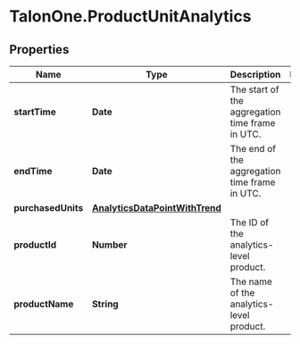 # TalonOne.ProductUnitAnalytics

## Properties

Name | Type | Description | Notes
------------ | ------------- | ------------- | -------------
**startTime** | **Date** | The start of the aggregation time frame in UTC. | 
**endTime** | **Date** | The end of the aggregation time frame in UTC. | 
**purchasedUnits** | [**AnalyticsDataPointWithTrend**](AnalyticsDataPointWithTrend.md) |  | 
**productId** | **Number** | The ID of the analytics-level product. | 
**productName** | **String** | The name of the analytics-level product. | 


